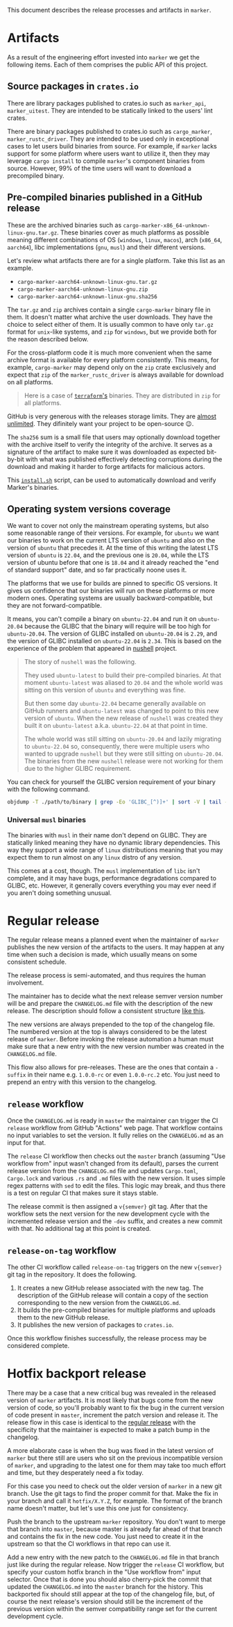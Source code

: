 This document describes the release processes and artifacts in `marker`.

# Artifacts

As a result of the engineering effort invested into `marker` we get the following items. Each of them comprises the public API of this project.

## Source packages in `crates.io`

There are library packages published to crates.io such as `marker_api`, `marker_uitest`. They are intended to be statically linked to the users' lint crates.

There are binary packages published to crates.io such as `cargo_marker`, `marker_rustc_driver`. They are intended to be used only in exceptional cases to let users build binaries from source. For example, if `marker` lacks support for some platform where users want to utilize it, then they may leverage `cargo install` to compile `marker`'s component binaries from source. However, 99% of the time users will want to download a precompiled binary.

## Pre-compiled binaries published in a GitHub release

These are the archived binaries such as `cargo-marker-x86_64-unknown-linux-gnu.tar.gz`. These binaries cover as much platforms as possible meaning different combinations of OS (`windows`, `linux`, `macos`), arch (`x86_64`, `aarch64`), libc implementations (`gnu`, `musl`) and their different versions.

Let's review what artifacts there are for a single platform. Take this list as an example.

- `cargo-marker-aarch64-unknown-linux-gnu.tar.gz`
- `cargo-marker-aarch64-unknown-linux-gnu.zip`
- `cargo-marker-aarch64-unknown-linux-gnu.sha256`

The `tar.gz` and `zip` archives contain a single `cargo-marker` binary file in them. It doesn't matter what archive the user downloads. They have the choice to select either of them. It is usually common to have only `tar.gz` format for `unix`-like systems, and `zip` for `windows`, but we provide both for the reason described below.

For the cross-platform code it is much more convenient when the same archive format is available for every platform consistently. This means, for example, `cargo-marker` may depend only on the `zip` crate exclusively and expect that `zip` of the  `marker_rustc_driver` is always available for download on all platforms.

> Here is a case of [`terraform`'s](https://developer.hashicorp.com/terraform/downloads) binaries. They are distributed in `zip` for all platforms.

GitHub is very generous with the releases storage limits. They are [almost unlimited](https://docs.github.com/en/repositories/releasing-projects-on-github/about-releases#storage-and-bandwidth-quotas). They difinitely want your project to be open-source 😉.

The `sha256` sum is a small file that users may optionally download together with the archive itself to verify the integrity of the archive. It serves as a signature of the artifact to make sure it was downloaded as expected bit-by-bit with what was published effectively detecting corruptions during the download and making it harder to forge artifacts for malicious actors.

<!-- region replace-version stable -->
This [`install.sh`](https://raw.githubusercontent.com/rust-marker/marker/v0.2.2/scripts/release/install.sh) script, can be used to automatically download and verify Marker's binaries.
<!-- endregion replace-version stable -->

## Operating system versions coverage

We want to cover not only the mainstream operating systems, but also some reasonable range of their versions. For example, for `ubuntu` we want our binaries to work on the current LTS version of `ubuntu` and also on the version of `ubuntu` that precedes it. At the time of this writing the latest LTS version of `ubuntu` is `22.04`, and the previous one is `20.04`, while the LTS version of ubuntu before that one is `18.04` and it already reached the "end of standard support" date, and so far practically noone uses it.

The platforms that we use for builds are pinned to specific OS versions. It gives us confidence that our binaries will run on these platforms or more modern ones. Operating systems are usually backward-compatible, but they are not forward-compatible.

It means, you can't compile a binary on `ubuntu-22.04` and run it on `ubuntu-20.04` because the GLIBC that the binary will require will be too high for `ubuntu-20.04`. The version of GLIBC installed on `ubuntu-20.04` is `2.29`, and the version of GLIBC installed on `ubuntu-22.04` is `2.34`. This is based on the experience of the problem that appeared in [nushell](https://github.com/nushell/nushell/issues/7282) project.

> The story of `nushell` was the following.
>
> They used `ubuntu-latest` to build their pre-compiled binaries. At that moment `ubuntu-latest` was aliased to `20.04` and the whole world was sitting on this version of `ubuntu` and everything was fine.
>
> But then some day `ubuntu-22.04` became generally available on GitHub runners and `ubuntu-latest` was changed to point to this new version of `ubuntu`. When the new release of `nushell` was created they built it on `ubuntu-latest` a.k.a. `ubuntu-22.04` at that point in time.
>
> The whole world was still sitting on `ubuntu-20.04` and lazily migrating to `ubuntu-22.04` so, consequently, there were multiple users who wanted to upgrade `nushell` but they were still sitting on `ubuntu-20.04`. The binaries from the new `nushell` release were not working for them due to the higher GLIBC requirement.

You can check for yourself the GLIBC version requirement of your binary with the following command.

```bash
objdump -T ./path/to/binary | grep -Eo 'GLIBC_[^)]+' | sort -V | tail -1
```

### Universal `musl` binaries

The binaries with `musl` in their name don't depend on GLIBC. They are statically linked meaning they have no dynamic library dependencies. This way they support a wide range of `linux` distributions meaning that you may expect them to run almost on any `linux` distro of any version.

This comes at a cost, though. The `musl` implementation of `libc` isn't complete, and it may have bugs, performance degradations compared to GLIBC, etc. However, it generally covers everything you may ever need if you aren't doing something unusual.

# Regular release

The regular release means a planned event when the maintainer of `marker` publishes the new version of the artifacts to the users. It may happen at any time when such a decision is made, which usually means on some consistent schedule.

The release process is semi-automated, and thus requires the human involvement.

The maintainer has to decide what the next release semver version number will be and prepare the `CHANGELOG.md` file with the description of the new release. The description should follow a consistent structure [like this](https://keepachangelog.com/en/1.0.0/).

The new versions are always prepended to the top of the changelog file. The numbered version at the top is always considered to be the latest release of `marker`. Before invoking the release automation a human must make sure that a new entry with the new version number was created in the `CHANGELOG.md` file.

This flow also allows for pre-releases. These are the ones that contain a `-suffix` in their name e.g. `1.0.0-rc` or even `1.0.0-rc.2` etc. You just need to prepend an entry with this version to the changelog.

## `release` workflow

Once the `CHANGELOG.md` is ready in `master` the maintainer can trigger the CI `release` workflow from GitHub "Actions" web page. That workflow contains no input variables to set the version. It fully relies on the `CHANGELOG.md` as an input for that.

The `release` CI workflow then checks out the `master` branch (assuming "Use workflow from" input wasn't changed from its default), parses the current release version from the `CHANGELOG.md` file and updates `Cargo.toml`, `Cargo.lock` and various `.rs` and `.md` files with the new version. It uses simple regex patterns with `sed` to edit the files. This logic may break, and thus there is a test on regular CI that makes sure it stays stable.

The release commit is then assigned a `v{semver}` git tag. After that the workflow sets the next version for the new development cycle with the incremented release version and the `-dev` suffix, and creates a new commit with that. No additional tag at this point is created.

## `release-on-tag` workflow

The other CI workflow called `release-on-tag` triggers on the new `v{semver}` git tag in the repository. It does the following.

1. It creates a new GitHub release associated with the new tag. The description of the GitHub release will contain a copy of the section corresponding to the new version from the `CHANGELOG.md`.
2. It builds the pre-compiled binaries for multiple platforms and uploads them to the new GitHub release.
3. It publishes the new version of packages to `crates.io`.

Once this workflow finishes successfully, the release process may be considered complete.

# Hotfix backport release

There may be a case that a new critical bug was revealed in the released version of `marker` artifacts. It is most likely that bugs come from the new version of code, so you'll probably want to fix the bug in the current version of code present in `master`, increment the patch version and release it. The release flow in this case is identical to the [regular release](#regular-release) with the specificity that the maintainer is expected to make a patch bump in the changelog.

A more elaborate case is when the bug was fixed in the latest version of `marker` but there still are users who sit on the previous incompatible version of `marker`, and upgrading to the latest one for them may take too much effort and time, but they desperately need a fix today.

For this case you need to check out the older version of `marker` in a new git branch. Use the git tags to find the proper commit for that. Make the fix in your branch and call it `hotfix/X.Y.Z`, for example. The format of the branch name doesn't matter, but let's use this one just for consistency.

Push the branch to the upstream `marker` repository. You don't want to merge that branch into `master`, because master is already far ahead of that branch and contains the fix in the new code. You just need to create it in the upstream so that the CI workflows in that repo can use it.

Add a new entry with the new patch to the `CHANGELOG.md` file in that branch just like during the regular release. Now trigger the `release` CI workflow, but specify your custom hotfix branch in the "Use workflow from" input selector. Once that is done you should also cherry-pick the commit that updated the `CHANGELOG.md` into the `master` branch for the history. This backported fix should still appear at the top of the changelog file, but, of course the next release's version should still be the increment of the previous version within the semver compatibility range set for the current development cycle.
